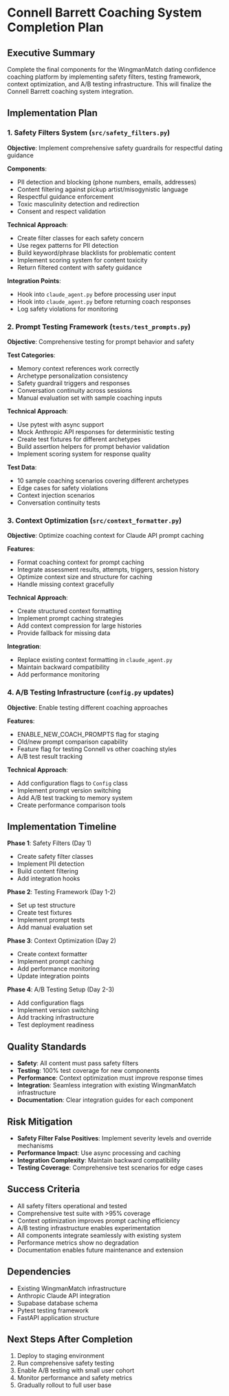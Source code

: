 # Connell Barrett Coaching System Completion Plan

## Executive Summary
Complete the final components for the WingmanMatch dating confidence coaching platform by implementing safety filters, testing framework, context optimization, and A/B testing infrastructure. This will finalize the Connell Barrett coaching system integration.

## Implementation Plan

### 1. Safety Filters System (`src/safety_filters.py`)
**Objective**: Implement comprehensive safety guardrails for respectful dating guidance

**Components**:
- PII detection and blocking (phone numbers, emails, addresses)
- Content filtering against pickup artist/misogynistic language
- Respectful guidance enforcement
- Toxic masculinity detection and redirection
- Consent and respect validation

**Technical Approach**:
- Create filter classes for each safety concern
- Use regex patterns for PII detection
- Build keyword/phrase blacklists for problematic content
- Implement scoring system for content toxicity
- Return filtered content with safety guidance

**Integration Points**:
- Hook into `claude_agent.py` before processing user input
- Hook into `claude_agent.py` before returning coach responses
- Log safety violations for monitoring

### 2. Prompt Testing Framework (`tests/test_prompts.py`)
**Objective**: Comprehensive testing for prompt behavior and safety

**Test Categories**:
- Memory context references work correctly
- Archetype personalization consistency
- Safety guardrail triggers and responses
- Conversation continuity across sessions
- Manual evaluation set with sample coaching inputs

**Technical Approach**:
- Use pytest with async support
- Mock Anthropic API responses for deterministic testing
- Create test fixtures for different archetypes
- Build assertion helpers for prompt behavior validation
- Implement scoring system for response quality

**Test Data**:
- 10 sample coaching scenarios covering different archetypes
- Edge cases for safety violations
- Context injection scenarios
- Conversation continuity tests

### 3. Context Optimization (`src/context_formatter.py`)
**Objective**: Optimize coaching context for Claude API prompt caching

**Features**:
- Format coaching context for prompt caching
- Integrate assessment results, attempts, triggers, session history
- Optimize context size and structure for caching
- Handle missing context gracefully

**Technical Approach**:
- Create structured context formatting
- Implement prompt caching strategies
- Add context compression for large histories
- Provide fallback for missing data

**Integration**:
- Replace existing context formatting in `claude_agent.py`
- Maintain backward compatibility
- Add performance monitoring

### 4. A/B Testing Infrastructure (`config.py` updates)
**Objective**: Enable testing different coaching approaches

**Features**:
- ENABLE_NEW_COACH_PROMPTS flag for staging
- Old/new prompt comparison capability
- Feature flag for testing Connell vs other coaching styles
- A/B test result tracking

**Technical Approach**:
- Add configuration flags to `Config` class
- Implement prompt version switching
- Add A/B test tracking to memory system
- Create performance comparison tools

## Implementation Timeline

**Phase 1**: Safety Filters (Day 1)
- Create safety filter classes
- Implement PII detection
- Build content filtering
- Add integration hooks

**Phase 2**: Testing Framework (Day 1-2)  
- Set up test structure
- Create test fixtures
- Implement prompt tests
- Add manual evaluation set

**Phase 3**: Context Optimization (Day 2)
- Create context formatter
- Implement prompt caching
- Add performance monitoring
- Update integration points

**Phase 4**: A/B Testing Setup (Day 2-3)
- Add configuration flags
- Implement version switching
- Add tracking infrastructure
- Test deployment readiness

## Quality Standards

- **Safety**: All content must pass safety filters
- **Testing**: 100% test coverage for new components
- **Performance**: Context optimization must improve response times
- **Integration**: Seamless integration with existing WingmanMatch infrastructure
- **Documentation**: Clear integration guides for each component

## Risk Mitigation

- **Safety Filter False Positives**: Implement severity levels and override mechanisms
- **Performance Impact**: Use async processing and caching
- **Integration Complexity**: Maintain backward compatibility
- **Testing Coverage**: Comprehensive test scenarios for edge cases

## Success Criteria

- All safety filters operational and tested
- Comprehensive test suite with >95% coverage
- Context optimization improves prompt caching efficiency
- A/B testing infrastructure enables experimentation
- All components integrate seamlessly with existing system
- Performance metrics show no degradation
- Documentation enables future maintenance and extension

## Dependencies

- Existing WingmanMatch infrastructure
- Anthropic Claude API integration
- Supabase database schema
- Pytest testing framework
- FastAPI application structure

## Next Steps After Completion

1. Deploy to staging environment
2. Run comprehensive safety testing
3. Enable A/B testing with small user cohort
4. Monitor performance and safety metrics
5. Gradually rollout to full user base